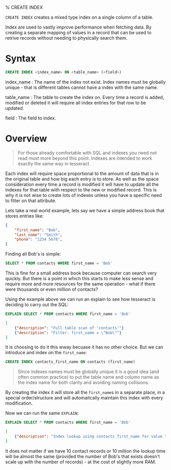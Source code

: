 % CREATE INDEX

`CREATE INDEX` creates a mixed type index on a single column of a table.

Index are used to vastly improve performance when fetching data. By creating
a separate mapping of values in a record that can be used to retrive records
without needing to physically search them.

Syntax
======

```sql
CREATE INDEX <index_name> ON <table_name> (<field>)
```

index_name
  : The name of the index not exist. Index names must be globally unique - that
    is different tables cannot have a index with the same name.
    
table_name
  : The table to create the index on. Every time a record is added, modified or
    deleted it will require all index entries for that row to be updated.
    
field
  : The field to index.


Overview
========

> For those already comfortable with SQL and indexes you need not read must more
> beyond this point. Indexes are intended to work exactly the same way in
> tesseract.

Each index will require space proportional to the amount of data that is in the
original table and how big each entry is to store. As well as the space
consideration every time a record is modified it will have to update all the
indexes for that table with respect to the new or modified record. This is why
it is not wise to create lots of indexes unless you have a specific need to
filter on that attribute.

Lets take a real world example, lets say we have a simple address book that
stores entries like:

```json
{
    "first_name": "Bob",
    "last_name": "Smith",
    "phone": "1234 5678",
}
```

Finding all Bob's is simple:

```sql
SELECT * FROM contacts WHERE first_name = 'Bob'
```

This is fine for a small address book because computer can search very quickly.
But there is a point in which this starts to make less sense and require more
and more resources for the same operation - what if there were thousands or
even million of contacts?

Using the example above we can run an explain to see how tesseract is deciding
to carry out the SQL:

```sql
EXPLAIN SELECT * FROM contacts WHERE first_name = 'Bob'
```

```json
[
    {"description": "Full table scan of 'contacts'"}
    {"description": "Filter: first_name = \"Bob\""}
]
```

It is choosing to do it this wway becuase it has no other choice. But we can
introduce and index on the `first_name`:

```sql
CREATE INDEX contacts_first_name ON contacts (first_name)
```

> Since indexes names must be globally unique it is a good idea (and often
> common practice) to put the table name and column name as the index name for
> both clarity and avoiding naming collisions.

By creating the index it will store all the `first_name`s in a separate place,
in a special order/structure and will automaitcally maintain this index with
every modification.

Now we can run the same `EXPLAIN`:

```sql
EXPLAIN SELECT * FROM contacts WHERE first_name = 'Bob'
```

```json
[
    {"description": "Index lookup using contacts_first_name for value \"Bob\""}
]
```

It does not matter if we have 10 contact records or 10 million the lookup time
will be almost the same (provided the number of Bob's that exists doesn't scale
up with the number of records) - at the cost of slightly more RAM.
